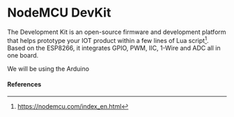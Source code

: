 <!--
title: NodeMCU DevKit
summary: This document describes the NodeMCU DevKit.
author: G. L. Clark, II
date Created: March 16, 2016
date Modified:{{ file.mtime }}
filename: nodemcu-devkit.md
-->

# NodeMCU DevKit

The Development Kit is an open-source firmware and development platform that helps prototype your IOT product within a few lines of Lua script[^1]. Based on the ESP8266, it integrates GPIO, PWM, IIC, 1-Wire and ADC all in one board. 

We will be using the Arduino


#### References

[^1]: https://nodemcu.com/index_en.html
[^2]: https://github.com/nodemcu/nodemcu-devkit-v1.0